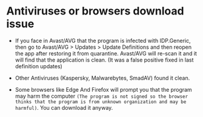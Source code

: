 # Antiviruses or browsers download issue

- If you face in Avast/AVG that the program is infected with IDP.Generic, then go to Avast/AVG > Updates > Update Definitions and then reopen the app after restoring it from quarantine. Avast/AVG will re-scan it and it will find that the application is clean. (It was a false positive fixed in last definition updates)

- Other Antiviruses (Kaspersky, Malwarebytes, SmadAV) found it clean.

- Some browsers like Edge And Firefox will prompt you that the program may harm the computer `(The program is not signed so the browser thinks that the program is from unknown organization and may be harmful)`. You can download it anyway.
